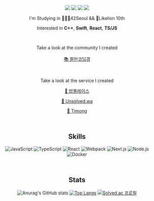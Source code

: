
<div align="center">

<p>
  <a href="https://42seoul.kr/seoul42/main/view" target="_blank"><img src="https://img.shields.io/badge/42Seoul-000000?style=flat-square&logo=42&logoColor=white"/></a>
  <a href="https://80000coding.oopy.io/aboutme" target="_blank"><img src="https://img.shields.io/badge/BLOG-282828?style=flat-square&logo=Notion&logoColor=white"/></a>
  <a href="https://www.instagram.com/sour_s.h/" target="_blank"><img src="https://img.shields.io/badge/suhshin-CB3F7C?style=flat-square&logo=Instagram&logoColor=white"/></a>
  <a href="mailto:sushin.bot@gmail.com" target="_blank"><img src="https://img.shields.io/badge/sushin.bot@gmail.com-EA4335?style=flat-square&logo=Gmail&logoColor=white"/></a>
</p>
<p>
I'm Studying in 👨🏻‍💻42Seoul && 🦁Likelion 10th
</p>

Interested in **C++**, **Swift**, **React**, **TS/JS**

<br>

Take a look at the community I created
<br>
<br>
[📚 팔만코딩경](https://80000coding.oopy.io)

<br>

Take a look at the service I created
<br>

[🍚 밥풀레이스](https://babplace.heyinsa.kr)
  
[🧩 Unsolved.wa](https://babplace.heyinsa.kr](https://chrome.google.com/webstore/detail/unsolvedwa/dgikgakkhcapbjbccbgpajlgjocmeddj?hl=ko))
  
[📅 Timong](https://timong.heyinsa.kr)

<br>

## Skills

![JavaScript](https://img.shields.io/badge/JavaScript-323330?style=for-the-badge&logo=javascript&logoColor=F7DF1E) ![TypeScript](https://img.shields.io/badge/TypeScript-007ACC?style=for-the-badge&logo=typescript&logoColor=white) ![React](https://img.shields.io/badge/React-20232A?style=for-the-badge&logo=react&logoColor=61DAFB) ![Webpack](https://img.shields.io/badge/Webpack-8DD6F9?style=for-the-badge&logo=Webpack&logoColor=white) ![Next.js](https://img.shields.io/badge/next.js-000000?style=for-the-badge&logo=nextdotjs&logoColor=white) ![Node.js](https://img.shields.io/badge/Node.js-339933?style=for-the-badge&logo=nodedotjs&logoColor=white) ![Docker](https://img.shields.io/badge/Docker-2CA5E0?style=for-the-badge&logo=docker&logoColor=white)
    
  
<br>
  
## Stats
  
![Anurag's GitHub stats](https://github-readme-stats.vercel.app/api?username=rkskekzzz&show_icons=true&theme=react)
  [![Top Langs](https://github-readme-stats.vercel.app/api/top-langs/?username=rkskekzzz&layout=compact&theme=react)](https://github.com/anuraghazra/github-readme-stats)
[![Solved.ac
프로필](http://mazassumnida.wtf/api/generate_badge?boj=rkskekzzz)](https://solved.ac/rkskekzzz)

</div>




